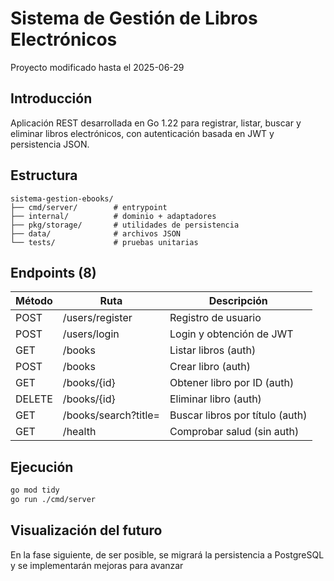 # Sistema de Gestión de Libros Electrónicos

Proyecto modificado hasta el 2025-06-29

## Introducción
Aplicación REST desarrollada en Go 1.22 para registrar, listar, buscar y eliminar libros electrónicos, con autenticación basada en JWT y persistencia JSON.

## Estructura
```
sistema-gestion-ebooks/
├── cmd/server/        # entrypoint
├── internal/          # dominio + adaptadores
├── pkg/storage/       # utilidades de persistencia
├── data/              # archivos JSON
└── tests/             # pruebas unitarias
```

## Endpoints (8)
| Método | Ruta                 | Descripción                      |
|--------|----------------------|----------------------------------|
| POST   | /users/register      | Registro de usuario             |
| POST   | /users/login         | Login y obtención de JWT        |
| GET    | /books               | Listar libros (auth)            |
| POST   | /books               | Crear libro (auth)              |
| GET    | /books/{id}        | Obtener libro por ID (auth)     |
| DELETE | /books/{id}        | Eliminar libro (auth)           |
| GET    | /books/search?title= | Buscar libros por título (auth) |
| GET    | /health              | Comprobar salud (sin auth)      |

## Ejecución
```bash
go mod tidy
go run ./cmd/server
```

## Visualización del futuro
En la fase siguiente, de ser posible, se migrará la persistencia a PostgreSQL y se implementarán mejoras para avanzar 
